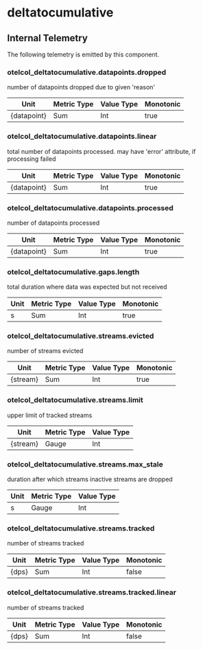 [comment]: <> (Code generated by mdatagen. DO NOT EDIT.)

# deltatocumulative

## Internal Telemetry

The following telemetry is emitted by this component.

### otelcol_deltatocumulative.datapoints.dropped

number of datapoints dropped due to given 'reason'

| Unit | Metric Type | Value Type | Monotonic |
| ---- | ----------- | ---------- | --------- |
| {datapoint} | Sum | Int | true |

### otelcol_deltatocumulative.datapoints.linear

total number of datapoints processed. may have 'error' attribute, if processing failed

| Unit | Metric Type | Value Type | Monotonic |
| ---- | ----------- | ---------- | --------- |
| {datapoint} | Sum | Int | true |

### otelcol_deltatocumulative.datapoints.processed

number of datapoints processed

| Unit | Metric Type | Value Type | Monotonic |
| ---- | ----------- | ---------- | --------- |
| {datapoint} | Sum | Int | true |

### otelcol_deltatocumulative.gaps.length

total duration where data was expected but not received

| Unit | Metric Type | Value Type | Monotonic |
| ---- | ----------- | ---------- | --------- |
| s | Sum | Int | true |

### otelcol_deltatocumulative.streams.evicted

number of streams evicted

| Unit | Metric Type | Value Type | Monotonic |
| ---- | ----------- | ---------- | --------- |
| {stream} | Sum | Int | true |

### otelcol_deltatocumulative.streams.limit

upper limit of tracked streams

| Unit | Metric Type | Value Type |
| ---- | ----------- | ---------- |
| {stream} | Gauge | Int |

### otelcol_deltatocumulative.streams.max_stale

duration after which streams inactive streams are dropped

| Unit | Metric Type | Value Type |
| ---- | ----------- | ---------- |
| s | Gauge | Int |

### otelcol_deltatocumulative.streams.tracked

number of streams tracked

| Unit | Metric Type | Value Type | Monotonic |
| ---- | ----------- | ---------- | --------- |
| {dps} | Sum | Int | false |

### otelcol_deltatocumulative.streams.tracked.linear

number of streams tracked

| Unit | Metric Type | Value Type | Monotonic |
| ---- | ----------- | ---------- | --------- |
| {dps} | Sum | Int | false |
